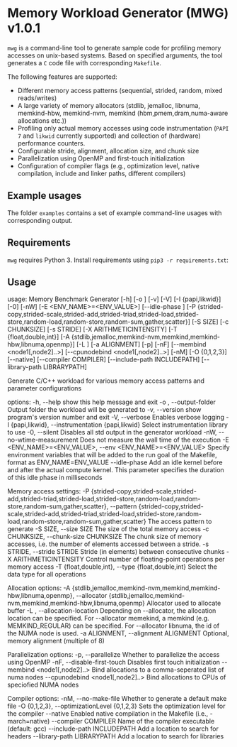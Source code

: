 # Memory Workload Generator (MWG) v1.0.1
`mwg` is a command-line tool to generate sample code for profiling memory accesses on unix-based systems.
Based on specified arguments, the tool generates a `C` code file with corresponding `Makefile`.

The following features are supported:
* Different memory access patterns (sequential, strided, random, mixed reads/writes)
* A large variety of memory allocators (stdlib, jemalloc, libnuma, memkind-hbw, memkind-nvm, memkind (hbm,pmem,dram,numa-aware allocations etc.))
* Profiling only actual memory accesses using code instrumentation (`PAPI 7` and `likwid` currently supported) and collection of (hardware) performance counters.
* Configurable stride, alignment, allocation size, and chunk size
* Parallelization using OpenMP and first-touch initialization
* Configuration of compiler flags (e.g., optimization level, native compilation, include and linker paths, different compilers)

## Example usages
The folder `examples` contains a set of example command-line usages with corresponding output.

## Requirements
`mwg` requires Python 3. Install requirements using `pip3 -r requirements.txt`:

## Usage
usage: Memory Benchmark Generator [-h] [-o <output folder>] [-v] [-V] [-I {papi,likwid}] [-0] [-nW] [-E <ENV_NAME>=<ENV_VALUE>] [--idle-phase <time in ms>] [-P {strided-copy,strided-scale,strided-add,strided-triad,strided-load,strided-store,random-load,random-store,random-sum,gather,scatter}] [-S SIZE]
                                  [-c CHUNKSIZE] [-s STRIDE] [-X ARITHMETICINTENSITY] [-T {float,double,int}] [-A {stdlib,jemalloc,memkind-nvm,memkind,memkind-hbw,libnuma,openmp}] [-L <allocation location>] [-a ALIGNMENT] [-p] [-nF] [--membind <node1[,node2]..>] [--cpunodebind <node1[,node2]..>] [-nM]
                                  [-O {0,1,2,3}] [--native] [--compiler COMPILER] [--include-path INCLUDEPATH] [--library-path LIBRARYPATH]

Generate C/C++ workload for various memory access patterns and parameter configurations

options:
  -h, --help            show this help message and exit
  -o <output folder>, --output-folder <output folder>
                        Output folder the workload will be generated to
  -v, --version         show program's version number and exit
  -V, --verbose         Enables verbose logging
  -I {papi,likwid}, --instrumentation {papi,likwid}
                        Select instrumentation library to use
  -0, --silent          Disables all std output in the generator workload
  -nW, --no-wtime-measurement
                        Does not measure the wall time of the execution
  -E <ENV_NAME>=<ENV_VALUE>, --env <ENV_NAME>=<ENV_VALUE>
                        Specify environment variables that will be added to the run goal of the Makefile, format as ENV_NAME=ENV_VALUE
  --idle-phase <time in ms>
                        Add an idle kernel before and after the actual compute kernel. This parameter specifies the duration of this idle phase in milliseconds

Memory access settings:
  -P {strided-copy,strided-scale,strided-add,strided-triad,strided-load,strided-store,random-load,random-store,random-sum,gather,scatter}, --pattern {strided-copy,strided-scale,strided-add,strided-triad,strided-load,strided-store,random-load,random-store,random-sum,gather,scatter}
                        The access pattern to generate
  -S SIZE, --size SIZE  The size of the total memory access
  -c CHUNKSIZE, --chunk-size CHUNKSIZE
                        The chunk size of memory accesses, i.e. the number of elements accessed between a stride.
  -s STRIDE, --stride STRIDE
                        Stride (in elements) between consecutive chunks
  -X ARITHMETICINTENSITY
                        Control number of floating-point operations per memory access
  -T {float,double,int}, --type {float,double,int}
                        Select the data type for all operations

Allocation options:
  -A {stdlib,jemalloc,memkind-nvm,memkind,memkind-hbw,libnuma,openmp}, --allocator {stdlib,jemalloc,memkind-nvm,memkind,memkind-hbw,libnuma,openmp}
                        Allocator used to allocate buffer
  -L <allocation location>, --allocation-location <allocation location>
                        Depending on --allocator, the allocation location can be specified. For --allocator memekind, a memkind (e.g. MEMKIND_REGULAR) can be specified. For --allocator libnuma, the id of the NUMA node is used.
  -a ALIGNMENT, --alignment ALIGNMENT
                        Optional, memory alignment (multiple of 8)

Parallelization options:
  -p, --parallelize     Whether to parallelize the access using OpenMP
  -nF, --disable-first-touch
                        Disables first touch initialization
  --membind <node1[,node2]..>
                        Bind allocations to a comma-seperated list of numa nodes
  --cpunodebind <node1[,node2]..>
                        Bind allocations to CPUs of speciofied NUMA nodes

Compiler options:
  -nM, --no-make-file   Whether to generate a default make file
  -O {0,1,2,3}, --optimizationLevel {0,1,2,3}
                        Sets the optimization level for the compiler
  --native              Enabled native compilation in the Makefile (i.e., -march=native)
  --compiler COMPILER   Name of the compiler executable (default: gcc)
  --include-path INCLUDEPATH
                        Add a location to search for headers
  --library-path LIBRARYPATH
                        Add a location to search for libraries
